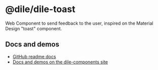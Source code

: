 # @dile/dile-toast

Web Component to send feedback to the user, inspired on the Material Design "toast" component.

## Docs and demos

- [GitHub readme docs](https://github.com/Polydile/dile-components/blob/master/site/pages/components/dile-toast.rocket.md)
- [Docs and demos on the dile-components site](https://dile-components.polydile.com/components/dile-toast/)
